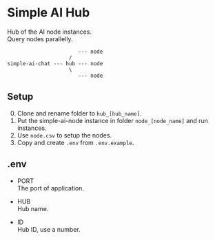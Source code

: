 
Simple AI Hub
=============


Hub of the AI node instances.  
Query nodes parallelly.  

```
                       --- node  
                    /  
simple-ai-chat --- hub --- node  
                    \  
                       --- node  
```

Setup
-----

0. Clone and rename folder to `hub_[hub_name]`.  
1. Put the simple-ai-node instance in folder `node_[node_name]` and run instances.  
2. Use `node.csv` to setup the nodes.  
3. Copy and create `.env` from `.env.example`.


.env
----

* PORT  
The port of application.  

* HUB  
Hub name.  

* ID  
Hub ID, use a number.  